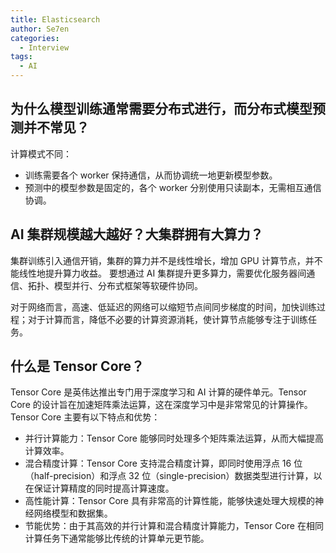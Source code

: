 ```yaml
---
title: Elasticsearch
author: Se7en
categories:
  - Interview
tags:
  - AI
---
```



## 为什么模型训练通常需要分布式进行，而分布式模型预测并不常见？

计算模式不同：

- 训练需要各个 worker 保持通信，从而协调统一地更新模型参数。
- 预测中的模型参数是固定的，各个 worker 分别使用只读副本，无需相互通信协调。

## AI 集群规模越大越好？大集群拥有大算力？

集群训练引入通信开销，集群的算力并不是线性增长，增加 GPU 计算节点，并不能线性地提升算力收益。
要想通过 AI 集群提升更多算力，需要优化服务器间通信、拓扑、模型并行、分布式框架等软硬件协同。

对于网络而言，高速、低延迟的网络可以缩短节点间同步梯度的时间，加快训练过程；对于计算而言，降低不必要的计算资源消耗，使计算节点能够专注于训练任务。


## 什么是 Tensor Core？

Tensor Core 是英伟达推出专门用于深度学习和 AI 计算的硬件单元。Tensor Core 的设计旨在加速矩阵乘法运算，这在深度学习中是非常常见的计算操作。Tensor Core 主要有以下特点和优势：

- 并行计算能力：Tensor Core 能够同时处理多个矩阵乘法运算，从而大幅提高计算效率。
- 混合精度计算：Tensor Core 支持混合精度计算，即同时使用浮点 16 位（half-precision）和浮点 32 位（single-precision）数据类型进行计算，以在保证计算精度的同时提高计算速度。
- 高性能计算：Tensor Core 具有非常高的计算性能，能够快速处理大规模的神经网络模型和数据集。
- 节能优势：由于其高效的并行计算和混合精度计算能力，Tensor Core 在相同计算任务下通常能够比传统的计算单元更节能。